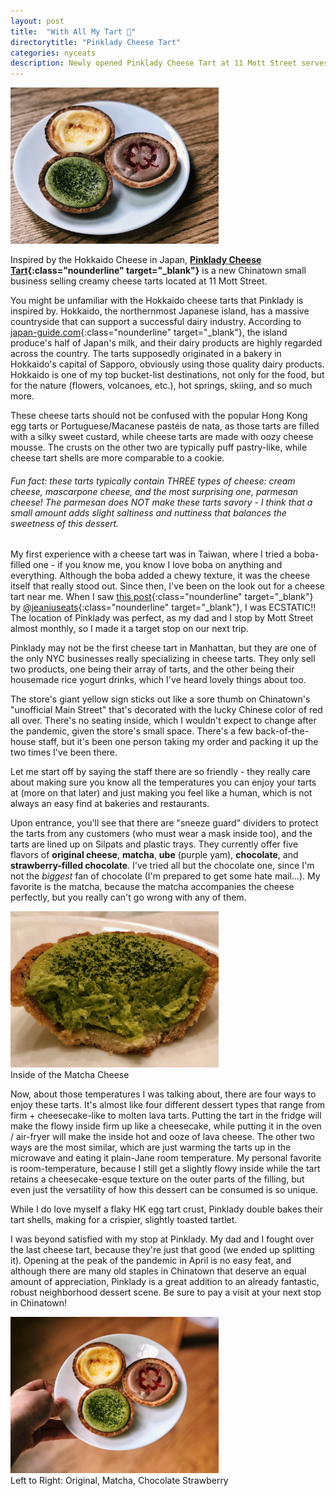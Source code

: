 ```yaml
---
layout: post
title:  "With All My Tart 💖"
directorytitle: "Pinklady Cheese Tart"
categories: nyceats
description: Newly opened Pinklady Cheese Tart at 11 Mott Street serves Hokkaido-inspired cheese tarts. If you like cheesecake, you'll LOVE these.
---
```

<div class="singleimagecontainer" >
    <img src="/assets/images/nyceats/pinklady/pinklady1.jpg" height="250px" class="singleimage">
</div>

Inspired by the Hokkaido Cheese in Japan, **[Pinklady Cheese Tart](https://www.instagram.com/pinkladycheesetart/?hl=en){:class="nounderline" target="_blank"}** is a new Chinatown small business selling creamy cheese tarts located at 11 Mott Street. 

You might be unfamiliar with the Hokkaido cheese tarts that Pinklady is inspired by. Hokkaido, the northernmost Japanese island, has a massive countryside that can support a successful dairy industry. According to [japan-guide.com](https://www.japan-guide.com/e/e5312.html){:class="nounderline" target="_blank"}, the island produce's half of Japan's milk, and their dairy products are highly regarded across the country. The tarts supposedly originated in a bakery in Hokkaido's capital of Sapporo, obviously using those quality dairy products. Hokkaido is one of my top bucket-list destinations, not only for the food, but for the nature (flowers, volcanoes, etc.), hot springs, skiing, and so much more. 

These cheese tarts should not be confused with the popular Hong Kong egg tarts or Portuguese/Macanese pastéis de nata, as those tarts are filled with a silky sweet custard, while cheese tarts are made with oozy cheese mousse. The crusts on the other two are typically puff pastry-like, while cheese tart shells are more comparable to a cookie.

###### Fun fact: these tarts typically contain THREE types of cheese: cream cheese, mascarpone cheese, and the most surprising one, parmesan cheese! The parmesan does NOT make these tarts savory - I think that a small amount adds slight saltiness and nuttiness that balances the sweetness of this dessert. 

My first experience with a cheese tart was in Taiwan, where I tried a boba-filled one - if you know me, you know I love boba on anything and everything. Although the boba added a chewy texture, it was the cheese itself that really stood out. Since then, I've been on the look out for a cheese tart near me. When I saw [this post](https://www.instagram.com/p/CDmiUUdHTPM/){:class="nounderline" target="_blank"} by [@jeaniuseats](https://www.instagram.com/jeaniuseats/){:class="nounderline" target="_blank"}, I was ECSTATIC!! The location of Pinklady was perfect, as my dad and I stop by Mott Street almost monthly, so I made it a target stop on our next trip. 

Pinklady may not be the first cheese tart in Manhattan, but they are one of the only NYC businesses really specializing in cheese tarts. They only sell two products, one being their array of tarts, and the other being their housemade rice yogurt drinks, which I've heard lovely things about too. 

The store's giant yellow sign sticks out like a sore thumb on Chinatown's "unofficial Main Street" that's decorated with the lucky Chinese color of red all over. There's no seating inside, which I wouldn't expect to change after the pandemic, given the store's small space. There's a few back-of-the-house staff, but it's been one person taking my order and packing it up the two times I've been there. 

Let me start off by saying the staff there are so friendly - they really care about making sure you know all the temperatures you can enjoy your tarts at (more on that later) and just making you feel like a human, which is not always an easy find at bakeries and restaurants. 

Upon entrance, you'll see that there are "sneeze guard" dividers to protect the tarts from any customers (who must wear a mask inside too), and the tarts are lined up on Silpats and plastic trays. They currently offer five flavors of **original cheese**, **matcha**, **ube** (purple yam), **chocolate**, and **strawberry-filled chocolate**. I've tried all but the chocolate one, since I'm not the *biggest* fan of chocolate (I'm prepared to get some hate mail...). My favorite is the matcha, because the matcha accompanies the cheese perfectly, but you really can't go wrong with any of them. 

<div class="singleimagecontainer" >
    <img src="/assets/images/nyceats/pinklady/pinkladycenter.JPG" height="250px" class="singleimage">
    <div class="singleimageoverlay">Inside of the Matcha Cheese</div>
</div>

Now, about those temperatures I was talking about, there are four ways to enjoy these tarts. It's almost like four different dessert types that range from firm + cheesecake-like to molten lava tarts. Putting the tart in the fridge will make the flowy inside firm up like a cheesecake, while putting it in the oven / air-fryer will make the inside hot and ooze of lava cheese. The other two ways are the most similar, which are just warming the tarts up in the microwave and eating it plain-Jane room temperature. My personal favorite is room-temperature, because I still get a slightly flowy inside while the tart retains a cheesecake-esque texture on the outer parts of the filling, but even just the versatility of how this dessert can be consumed is so unique. 

While I do love myself a flaky HK egg tart crust, Pinklady double bakes their tart shells, making for a crispier, slightly toasted tartlet. 

I was beyond satisfied with my stop at Pinklady. My dad and I fought over the last cheese tart, because they're just that good (we ended up splitting it). Opening at the peak of the pandemic in April is no easy feat, and although there are many old staples in Chinatown that deserve an equal amount of appreciation, Pinklady is a great addition to an already fantastic, robust neighborhood dessert scene. Be sure to pay a visit at your next stop in Chinatown!

<div class="singleimagecontainer" >
    <img src="/assets/images/nyceats/pinklady/pinklady3.JPG" height="250px" class="singleimage">
    <div class="singleimageoverlay">Left to Right: Original, Matcha, Chocolate Strawberry</div>
</div>